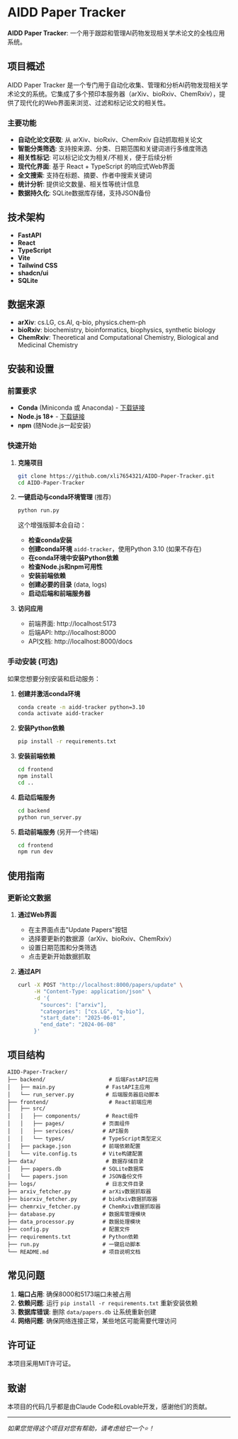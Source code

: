 # AIDD Paper Tracker

**AIDD Paper Tracker**: 一个用于跟踪和管理AI药物发现相关学术论文的全栈应用系统。

## 项目概述

AIDD Paper Tracker 是一个专门用于自动化收集、管理和分析AI药物发现相关学术论文的系统。它集成了多个预印本服务器（arXiv、bioRxiv、ChemRxiv），提供了现代化的Web界面来浏览、过滤和标记论文的相关性。

### 主要功能

- **自动化论文获取**: 从 arXiv、bioRxiv、ChemRxiv 自动抓取相关论文
- **智能分类筛选**: 支持按来源、分类、日期范围和关键词进行多维度筛选
- **相关性标记**: 可以标记论文为相关/不相关，便于后续分析
- **现代化界面**: 基于 React + TypeScript 的响应式Web界面
- **全文搜索**: 支持在标题、摘要、作者中搜索关键词
- **统计分析**: 提供论文数量、相关性等统计信息
- **数据持久化**: SQLite数据库存储，支持JSON备份

## 技术架构

- **FastAPI**
- **React**
- **TypeScript**
- **Vite**
- **Tailwind CSS**
- **shadcn/ui**
- **SQLite**

## 数据来源
- **arXiv**: cs.LG, cs.AI, q-bio, physics.chem-ph
- **bioRxiv**: biochemistry, bioinformatics, biophysics, synthetic biology
- **ChemRxiv**: Theoretical and Computational Chemistry, Biological and Medicinal Chemistry

## 安装和设置

### 前置要求

- **Conda** (Miniconda 或 Anaconda) - [下载链接](https://docs.conda.io/en/latest/miniconda.html)
- **Node.js 18+** - [下载链接](https://nodejs.org/)
- **npm** (随Node.js一起安装)

### 快速开始

1. **克隆项目**
   ```bash
   git clone https://github.com/xli7654321/AIDD-Paper-Tracker.git
   cd AIDD-Paper-Tracker
   ```

2. **一键启动与conda环境管理** (推荐)
   ```bash
   python run.py
   ```
   
   这个增强版脚本会自动：
   - **检查conda安装**
   - **创建conda环境** `aidd-tracker`，使用Python 3.10 (如果不存在)
   - **在conda环境中安装Python依赖**
   - **检查Node.js和npm可用性**
   - **安装前端依赖**
   - **创建必要的目录** (data, logs)
   - **启动后端和前端服务器**

3. **访问应用**
   - 前端界面: http://localhost:5173
   - 后端API: http://localhost:8000
   - API文档: http://localhost:8000/docs

### 手动安装 (可选)

如果您想要分别安装和启动服务：

1. **创建并激活conda环境**
   ```bash
   conda create -n aidd-tracker python=3.10
   conda activate aidd-tracker
   ```

2. **安装Python依赖**
   ```bash
   pip install -r requirements.txt
   ```

3. **安装前端依赖**
   ```bash
   cd frontend
   npm install
   cd ..
   ```

4. **启动后端服务**
   ```bash
   cd backend
   python run_server.py
   ```

5. **启动前端服务** (另开一个终端)
   ```bash
   cd frontend
   npm run dev
   ```

## 使用指南

### 更新论文数据

1. **通过Web界面**
   - 在主界面点击"Update Papers"按钮
   - 选择要更新的数据源（arXiv、bioRxiv、ChemRxiv）
   - 设置日期范围和分类筛选
   - 点击更新开始数据抓取

2. **通过API**
   ```bash
   curl -X POST "http://localhost:8000/papers/update" \
        -H "Content-Type: application/json" \
        -d '{
          "sources": ["arxiv"],
          "categories": ["cs.LG", "q-bio"],
          "start_date": "2025-06-01",
          "end_date": "2024-06-08"
        }'
   ```

## 项目结构

```
AIDD-Paper-Tracker/
├── backend/                    # 后端FastAPI应用
│   ├── main.py                # FastAPI主应用
│   └── run_server.py          # 后端服务器启动脚本
├── frontend/                   # React前端应用
│   ├── src/
│   │   ├── components/        # React组件
│   │   ├── pages/            # 页面组件
│   │   ├── services/         # API服务
│   │   └── types/            # TypeScript类型定义
│   ├── package.json          # 前端依赖配置
│   └── vite.config.ts        # Vite构建配置
├── data/                      # 数据存储目录
│   ├── papers.db             # SQLite数据库
│   └── papers.json           # JSON备份文件
├── logs/                      # 日志文件目录
├── arxiv_fetcher.py          # arXiv数据抓取器
├── biorxiv_fetcher.py        # bioRxiv数据抓取器
├── chemrxiv_fetcher.py       # ChemRxiv数据抓取器
├── database.py               # 数据库管理模块
├── data_processor.py         # 数据处理模块
├── config.py                 # 配置文件
├── requirements.txt          # Python依赖
├── run.py                    # 一键启动脚本
└── README.md                 # 项目说明文档
```

## 常见问题

1. **端口占用**: 确保8000和5173端口未被占用
2. **依赖问题**: 运行 `pip install -r requirements.txt` 重新安装依赖
3. **数据库错误**: 删除 `data/papers.db` 让系统重新创建
4. **网络问题**: 确保网络连接正常，某些地区可能需要代理访问

## 许可证

本项目采用MIT许可证。

## 致谢

本项目的代码几乎都是由Claude Code和Lovable开发，感谢他们的贡献。

---

*如果您觉得这个项目对您有帮助，请考虑给它一个⭐！*